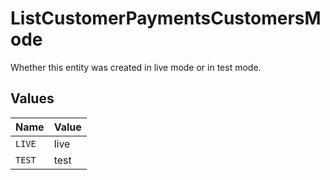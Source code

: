 # ListCustomerPaymentsCustomersMode

Whether this entity was created in live mode or in test mode.


## Values

| Name   | Value  |
| ------ | ------ |
| `LIVE` | live   |
| `TEST` | test   |
